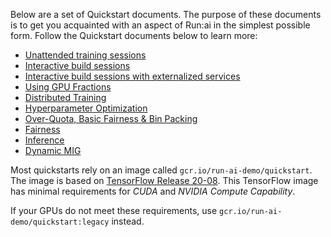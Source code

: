 
Below are a set of Quickstart documents. The purpose of these documents is to get you acquainted with an aspect of Run:ai in the simplest possible form.
Follow the Quickstart documents below to learn more:

* [Unattended training sessions](walkthrough-train.md)
* [Interactive build sessions](walkthrough-build.md)
* [Interactive build sessions with externalized services](walkthrough-build-ports.md)
* [Using GPU Fractions](walkthrough-fractions.md)
* [Distributed Training](walkthrough-distributed-training.md)
* [Hyperparameter Optimization](walkthrough-hpo.md)
* [Over-Quota, Basic Fairness & Bin Packing](walkthrough-overquota.md)
* [Fairness](walkthrough-queue-fairness.md)
* [Inference](quickstart-inference.md)
* [Dynamic MIG](quickstart-mig.md)

Most quickstarts rely on an image called `gcr.io/run-ai-demo/quickstart`. The image is based on  [TensorFlow Release 20-08](https://docs.nvidia.com/deeplearning/frameworks/tensorflow-release-notes/rel_20-08.html). This TensorFlow image has minimal requirements for _CUDA_ and _NVIDIA Compute Capability_. 

If your GPUs do not meet these requirements, use `gcr.io/run-ai-demo/quickstart:legacy` instead. 

 